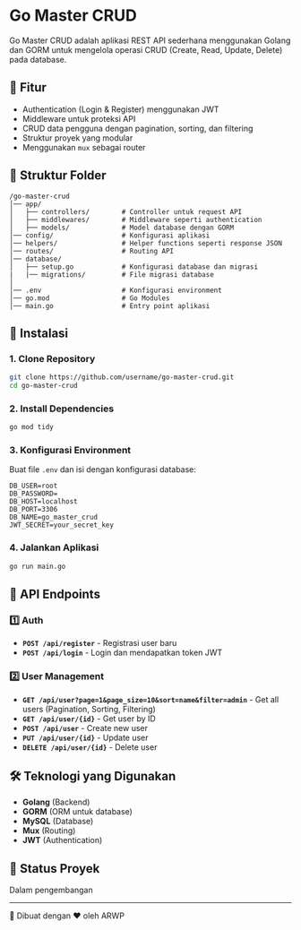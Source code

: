 # Go Master CRUD

Go Master CRUD adalah aplikasi REST API sederhana menggunakan Golang dan GORM untuk mengelola operasi CRUD (Create, Read, Update, Delete) pada database.

## 🚀 Fitur
- Authentication (Login & Register) menggunakan JWT
- Middleware untuk proteksi API
- CRUD data pengguna dengan pagination, sorting, dan filtering
- Struktur proyek yang modular
- Menggunakan `mux` sebagai router

## 📂 Struktur Folder
```
/go-master-crud
│── app/
│   ├── controllers/        # Controller untuk request API
│   ├── middlewares/        # Middleware seperti authentication
│   ├── models/             # Model database dengan GORM
│── config/                 # Konfigurasi aplikasi
│── helpers/                # Helper functions seperti response JSON
│── routes/                 # Routing API
│── database/
│   ├── setup.go            # Konfigurasi database dan migrasi
|   |── migrations/         # File migrasi database
│
│── .env                    # Konfigurasi environment
│── go.mod                  # Go Modules
│── main.go                 # Entry point aplikasi
```

## 🔧 Instalasi
### 1. Clone Repository
```sh
git clone https://github.com/username/go-master-crud.git
cd go-master-crud
```

### 2. Install Dependencies
```sh
go mod tidy
```

### 3. Konfigurasi Environment
Buat file `.env` dan isi dengan konfigurasi database:
```
DB_USER=root
DB_PASSWORD=
DB_HOST=localhost
DB_PORT=3306
DB_NAME=go_master_crud
JWT_SECRET=your_secret_key
```

### 4. Jalankan Aplikasi
```sh
go run main.go
```

## 📌 API Endpoints
### 1️⃣ Auth
- **`POST /api/register`** - Registrasi user baru
- **`POST /api/login`** - Login dan mendapatkan token JWT

### 2️⃣ User Management
- **`GET /api/user?page=1&page_size=10&sort=name&filter=admin`** - Get all users (Pagination, Sorting, Filtering)
- **`GET /api/user/{id}`** - Get user by ID
- **`POST /api/user`** - Create new user
- **`PUT /api/user/{id}`** - Update user
- **`DELETE /api/user/{id}`** - Delete user

## 🛠 Teknologi yang Digunakan
- **Golang** (Backend)
- **GORM** (ORM untuk database)
- **MySQL** (Database)
- **Mux** (Routing)
- **JWT** (Authentication)

## 📜 Status Proyek
Dalam pengembangan

---
📌 Dibuat dengan ❤️ oleh ARWP
